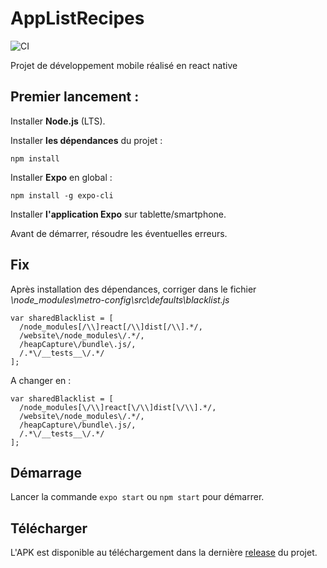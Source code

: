 # AppListRecipes

![CI](https://github.com/dany-sanchez/AppListRecipes/workflows/CI/badge.svg?branch=master)

Projet de développement mobile réalisé en react native

## Premier lancement :

Installer **Node.js** (LTS).

Installer **les dépendances** du projet :
```
npm install
```

Installer **Expo** en global :
```
npm install -g expo-cli
```

Installer **l'application Expo** sur tablette/smartphone.

Avant de démarrer, résoudre les éventuelles erreurs.

## Fix

Après installation des dépendances, corriger dans le fichier *\node_modules\metro-config\src\defaults\blacklist.js*

```
var sharedBlacklist = [
  /node_modules[/\\]react[/\\]dist[/\\].*/,
  /website\/node_modules\/.*/,
  /heapCapture\/bundle\.js/,
  /.*\/__tests__\/.*/
];
```

A changer en :

```
var sharedBlacklist = [
  /node_modules[\/\\]react[\/\\]dist[\/\\].*/,
  /website\/node_modules\/.*/,
  /heapCapture\/bundle\.js/,
  /.*\/__tests__\/.*/
];
```

## Démarrage

Lancer la commande ``` expo start ``` ou ``` npm start ``` pour démarrer.

## Télécharger

L'APK est disponible au téléchargement dans la dernière [release](https://github.com/dany-sanchez/AppListRecipes/releases/latest) du projet.
